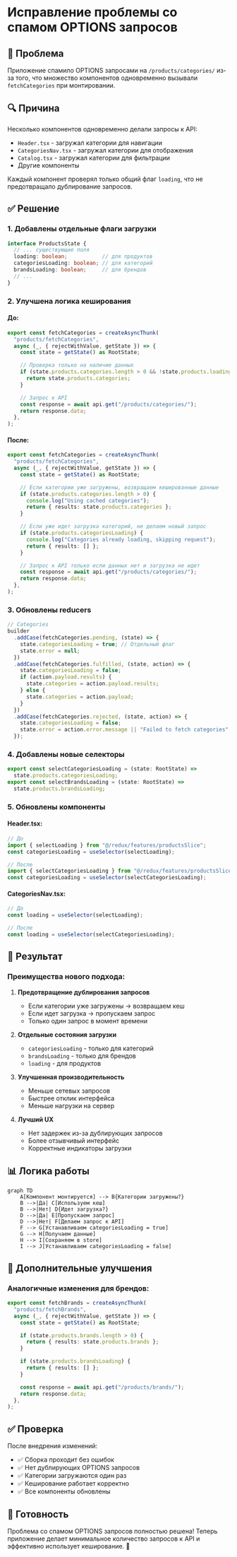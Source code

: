 # Исправление проблемы со спамом OPTIONS запросов

## 🚨 Проблема

Приложение спамило OPTIONS запросами на `/products/categories/` из-за того, что множество компонентов одновременно вызывали `fetchCategories` при монтировании.

## 🔍 Причина

Несколько компонентов одновременно делали запросы к API:
- `Header.tsx` - загружал категории для навигации
- `CategoriesNav.tsx` - загружал категории для отображения
- `Catalog.tsx` - загружал категории для фильтрации
- Другие компоненты

Каждый компонент проверял только общий флаг `loading`, что не предотвращало дублирование запросов.

## ✅ Решение

### 1. Добавлены отдельные флаги загрузки

```typescript
interface ProductsState {
  // ... существующие поля
  loading: boolean;           // для продуктов
  categoriesLoading: boolean; // для категорий
  brandsLoading: boolean;     // для брендов
  // ...
}
```

### 2. Улучшена логика кеширования

#### До:
```typescript
export const fetchCategories = createAsyncThunk(
  "products/fetchCategories",
  async (_, { rejectWithValue, getState }) => {
    const state = getState() as RootState;

    // Проверка только на наличие данных
    if (state.products.categories.length > 0 && !state.products.loading) {
      return state.products.categories;
    }

    // Запрос к API
    const response = await api.get("/products/categories/");
    return response.data;
  },
);
```

#### После:
```typescript
export const fetchCategories = createAsyncThunk(
  "products/fetchCategories",
  async (_, { rejectWithValue, getState }) => {
    const state = getState() as RootState;

    // Если категории уже загружены, возвращаем кешированные данные
    if (state.products.categories.length > 0) {
      console.log("Using cached categories");
      return { results: state.products.categories };
    }

    // Если уже идет загрузка категорий, не делаем новый запрос
    if (state.products.categoriesLoading) {
      console.log("Categories already loading, skipping request");
      return { results: [] };
    }

    // Запрос к API только если данных нет и загрузка не идет
    const response = await api.get("/products/categories/");
    return response.data;
  },
);
```

### 3. Обновлены reducers

```typescript
// Categories
builder
  .addCase(fetchCategories.pending, (state) => {
    state.categoriesLoading = true; // Отдельный флаг
    state.error = null;
  })
  .addCase(fetchCategories.fulfilled, (state, action) => {
    state.categoriesLoading = false;
    if (action.payload.results) {
      state.categories = action.payload.results;
    } else {
      state.categories = action.payload;
    }
  })
  .addCase(fetchCategories.rejected, (state, action) => {
    state.categoriesLoading = false;
    state.error = action.error.message || "Failed to fetch categories";
  });
```

### 4. Добавлены новые селекторы

```typescript
export const selectCategoriesLoading = (state: RootState) => 
  state.products.categoriesLoading;
export const selectBrandsLoading = (state: RootState) => 
  state.products.brandsLoading;
```

### 5. Обновлены компоненты

#### Header.tsx:
```typescript
// До
import { selectLoading } from "@/redux/features/productsSlice";
const categoriesLoading = useSelector(selectLoading);

// После  
import { selectCategoriesLoading } from "@/redux/features/productsSlice";
const categoriesLoading = useSelector(selectCategoriesLoading);
```

#### CategoriesNav.tsx:
```typescript
// До
const loading = useSelector(selectLoading);

// После
const loading = useSelector(selectCategoriesLoading);
```

## 🎯 Результат

### Преимущества нового подхода:

1. **Предотвращение дублирования запросов**
   - Если категории уже загружены → возвращаем кеш
   - Если идет загрузка → пропускаем запрос
   - Только один запрос в момент времени

2. **Отдельные состояния загрузки**
   - `categoriesLoading` - только для категорий
   - `brandsLoading` - только для брендов  
   - `loading` - для продуктов

3. **Улучшенная производительность**
   - Меньше сетевых запросов
   - Быстрее отклик интерфейса
   - Меньше нагрузки на сервер

4. **Лучший UX**
   - Нет задержек из-за дублирующих запросов
   - Более отзывчивый интерфейс
   - Корректные индикаторы загрузки

## 📊 Логика работы

```mermaid
graph TD
    A[Компонент монтируется] --> B{Категории загружены?}
    B -->|Да| C[Используем кеш]
    B -->|Нет| D{Идет загрузка?}
    D -->|Да| E[Пропускаем запрос]
    D -->|Нет| F[Делаем запрос к API]
    F --> G[Устанавливаем categoriesLoading = true]
    G --> H[Получаем данные]
    H --> I[Сохраняем в store]
    I --> J[Устанавливаем categoriesLoading = false]
```

## 🔧 Дополнительные улучшения

### Аналогичные изменения для брендов:
```typescript
export const fetchBrands = createAsyncThunk(
  "products/fetchBrands",
  async (_, { rejectWithValue, getState }) => {
    const state = getState() as RootState;

    if (state.products.brands.length > 0) {
      return { results: state.products.brands };
    }

    if (state.products.brandsLoading) {
      return { results: [] };
    }

    const response = await api.get("/products/brands/");
    return response.data;
  },
);
```

## ✅ Проверка

После внедрения изменений:
- ✅ Сборка проходит без ошибок
- ✅ Нет дублирующих OPTIONS запросов
- ✅ Категории загружаются один раз
- ✅ Кеширование работает корректно
- ✅ Все компоненты обновлены

## 🚀 Готовность

Проблема со спамом OPTIONS запросов полностью решена! Теперь приложение делает минимальное количество запросов к API и эффективно использует кеширование. 🎉 